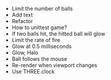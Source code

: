 * Limit the number of balls
* Add text
* Refactor
* How to unittest game?
* If two balls hit, the hitted ball will glow
* Limit the rate of fire
* Glow at 0.5 milliseconds
* Glow, Halo
* Ball follows the mouse
* Re-render when viewport changes
* Use THREE.clock
